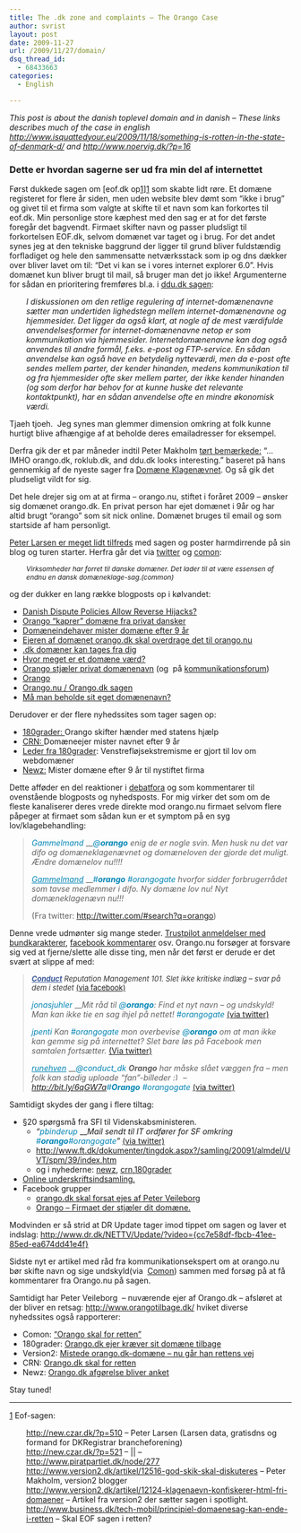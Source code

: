 ```yaml
---
title: The .dk zone and complaints – The Orango Case
author: svrist
layout: post
date: 2009-11-27
url: /2009/11/27/domain/
dsq_thread_id:
  - 68433663
categories:
  - English

---
```

_This post is about the danish toplevel domain and in danish &#8211; These links describes much of the case in english_ _<http://www.isquattedyour.eu/2009/11/18/something-is-rotten-in-the-state-of-denmark-d/> and <http://www.noervig.dk/?p=16>_

### _<span style="font-style: normal;">Dette er hvordan sagerne ser ud fra min del af internettet</span>_

Først dukkede sagen om [eof.dk op[1]][1] som skabte lidt røre. Et domæne registeret for flere år siden, men uden website blev dømt som &#8220;ikke i brug&#8221; og givet til et firma som valgte at skifte til et navn som kan forkortes til eof.dk. Min personlige store kæphest med den sag er at for det første foregår det bagvendt. Firmaet skifter navn og passer pludsligt til forkortelsen EOF.dk, selvom domænet var taget og i brug. For det andet synes jeg at den tekniske baggrund der ligger til grund bliver fuldstændig forfladiget og hele den sammensatte netværksstack som ip og dns dækker over bliver lavet om til: &#8220;Det vi kan se i vores internet explorer 6.0&#8221;. Hvis domænet kun bliver brugt til mail, så bruger man det jo ikke! Argumenterne for sådan en prioritering fremføres bl.a. i <a href="http://www.domaeneklager.dk/uploads/2009-0091ddu.dk" target="_blank">ddu.dk sagen</a>:

<p style="padding-left: 30px; ">
  <span style="background-color: #ffffff; "><em>I diskussionen om den retlige regulering af internet-domænenavne sætter man undertiden lighedstegn mellem internet-domænenavne og hjemmesider. Det ligger da også klart, at nogle af de mest værdifulde anvendelsesformer for internet-domænenavne netop er som kommunikation via hjemmesider. Internetdomænenavne kan dog også anvendes til andre formål, f.eks. e-post og FTP-service. En sådan anvendelse kan også have en betydelig nytteværdi, men da e-post ofte sendes mellem parter, der kender hinanden, medens kommunikation til og fra hjemmesider ofte sker mellem parter, der ikke kender hinanden (og som derfor har behov for at kunne huske det relevante kontaktpunkt), har en sådan anvendelse ofte en mindre økonomisk værdi.</em></span>
</p>

Tjaeh tjoeh.  Jeg synes man glemmer dimension omkring at folk kunne hurtigt blive afhængige af at beholde deres emailadresser for eksempel.

<span style="background-color: #ffffff; ">Derfra gik der et par måneder indtil Peter Makholm <a title="Twitter for Peter Makholm" href="http://twitter.com/pmakholm/status/5762547802" target="_blank">tørt bemærkede:</a> &#8220;&#8230;IMHO orango.dk, roklub.dk, and ddu.dk looks interesting.&#8221; baseret på hans gennemkig af de nyeste sager fra <a href="http://www.domaeneklager.dk/" target="_blank">Domæne Klagenævnet</a>. Og så gik det pludseligt vildt for sig.</span>

<span style="background-color: #ffffff;">Det hele drejer sig om at at firma &#8211; orango.nu, stiftet i foråret 2009 &#8211; ønsker sig domænet orango.dk. En privat person har ejet domænet i 9år og har altid brugt &#8220;orango&#8221; som sit nick online. Domænet bruges til email og som startside af ham personligt.</span>

<span style="background-color: #ffffff; "><a href="http://new.czar.dk/?p=547" target="_blank">Peter Larsen er meget lidt tilfreds</a> med sagen og poster harmdirrende på sin blog og turen starter. Herfra går det via <a href="http://twitter.com/search?q=orango" target="_blank">twitter</a> og <a href="http://www.comon.dk/nyheder/Domaene-ejer-mister-navnet-efter-ni-ar-1.247341.html" target="_blank">comon</a>:</span>

<h5 style="margin-top: 0px; margin-right: 0px; margin-bottom: 5px; margin-left: 0px; font-size: 12px; padding-left: 30px; ">
  <span style="font-weight: normal;"><em>Virksomheder har forret til danske domæner. Det lader til at være essensen af endnu en dansk domæneklage-sag.</em>(common)</span>
</h5>

<span style="font-weight: normal;">og der dukker en lang række blogposts op i kølvandet:</span>

  * <a href="http://www.isquattedyour.eu/2009/11/18/something-is-rotten-in-the-state-of-denmark-d/" target="_self">Danish Dispute Policies Allow Reverse Hijacks?</a>
  * <a href="http://www.klintoe.org/2009/11/20/orango-kaprer-dom%C3%A6ne-fra-privat-dansker/" target="_blank">Orango &#8220;kaprer&#8221; domæne fra privat dansker</a>
  * [Domæneindehaver mister domæne efter 9 år][2]
  * [Ejeren af domænet orango.dk skal overdrage det til orango.nu][3]
  * <a href="http://myplace.dk/2009/11/21/dk-domaener-kan-tages-fra-dig/" target="_blank">.dk domæner kan tages fra dig</a>
  * <a href="http://tobiedk.wordpress.com/2009/11/21/orango-dk-hvor-meget-er-et-dom%C3%A6ne-v%C3%A6rd/" target="_blank">Hvor meget er et domæne værd?</a>
  * [Orango stjæler privat domænenavn][4] (og  på <a href="http://www.kommunikationsforum.dk/jonas-hansen/blog/orango-stjaeler-privat-domaenenavn" target="_blank">kommunikationsforum</a>)
  * [Orango][5]
  * <a href="http://slyngelstat.dk/post/2009/11/30/Orangonu-Orangodk-sagen.aspx" target="_blank">Orango.nu / Orango.dk sagen </a>
  * <a href="http://blog.tv2.dk/john_galt/entry350636.html" target="_blank">Må man beholde sit eget domænenavn?</a>

Derudover er der flere nyhedssites som tager sagen op:

  * <a href="http://www.180grader.dk/IT/orango-dk-skifter-haender-med-statens-hjaelp" target="_blank">180grader: </a>Orango skifter hænder med statens hjælp
  * <a href="http://crn.dk/nyheder/Domaene-ejer-mister-navnet-efter-ni-ar-1.247470.html" target="_blank">CRN: </a>Domæneejer mister navnet efter 9 år
  * [Leder fra 180grader][6]: Venstrefløjsekstremisme er gjort til lov om webdomæner
  * [Newz:][7] Mister domæne efter 9 år til nystiftet firma

Dette afføder en del reaktioner i <a title="Amino debat. DeMib" href="http://www.amino.dk/forums/t/74645.aspx?PageIndex=2" target="_blank">debat</a>[fora][8] og som kommentarer til ovenstående blogposts og nyhedsposts. For mig virker det som om de fleste kanaliserer deres vrede direkte mod orango.nu firmaet selvom flere påpeger at firmaet som sådan kun er et symptom på en syg lov/klagebehandling:

> <a style="text-decoration: none; color: #0084b4; padding: 0px; margin: 0px;" onclick="pageTracker._trackPageview('/exit/to/Gammelmand');" href="http://twitter.com/Gammelmand"><em>Gammelmand</em></a> __<span id="msgtxt5904300428" style="padding: 0px; margin: 0px;"><a style="text-decoration: none; color: #0084b4; padding: 0px; margin: 0px;" onclick="pageTracker._trackPageview('/exit/to/orango')" href="http://twitter.com/orango"><em>@</em><strong><em>orango</em></strong></a><em> enig de er nogle svin. Men husk nu det var difo og domæneklagenævnet og domæneloven der gjorde det muligt. Ændre domænelov nu!!!!</em></span>
> 
> <a style="text-decoration: underline; color: #0084b4; padding: 0px; margin: 0px;" onclick="pageTracker._trackPageview('/exit/to/Gammelmand');" href="http://twitter.com/Gammelmand"><em>Gammelmand</em></a> __<span id="msgtxt5948506123" style="padding: 0px; margin: 0px;"><a style="text-decoration: none; color: #0084b4; padding: 0px; margin: 0px;" title="#orango" href="http://twitter.com/search?q=%23orango"><em>#</em><strong><em>orango</em></strong></a><em> </em><a style="text-decoration: none; color: #0084b4; padding: 0px; margin: 0px;" title="#orangogate" href="http://twitter.com/search?q=%23orangogate"><em>#orangogate</em></a><em> hvorfor sidder forbrugerrådet som tavse medlemmer i difo. Ny domæne lov nu! Nyt domæneklagenævn nu!!!</em></span>
> 
> <span style="padding: 0px; margin: 0px;">(Fra twitter: <a href="http://twitter.com/#search?q=orango">http://twitter.com/#search?q=orango</a>)</span>

Denne vrede udmønter sig mange steder. <a href="http://www.trustpilot.dk/review/www.orango.nu" target="_blank">Trustpilot anmeldelser med bundkarakterer</a>, <a title="Facebook kommentarer på billedform" href="http://s3.amazonaws.com/dk.vrist.blog.images/orangocritics.jpg" target="_blank">facebook kommentarer</a> osv. Orango.nu forsøger at forsvare sig ved at fjerne/slette alle disse ting, men når det først er derude er det svært at slippe af med:

> <h3 style="font-size: 13px; color: #333333; font-weight: normal; overflow-x: hidden; overflow-y: hidden; padding: 0px; margin: 0px;">
>   <span style="color: #808080;"><a style="cursor: pointer; color: #3b5998; text-decoration: underline; font-weight: bold;" onclick="ft(&quot;4:19:17:161511881880::::0::::184569826804&quot;);" href="http://www.facebook.com/conduct.dk?ref=nf"><em>Conduct</em></a><em> </em></span><em>Reputation Management 101. Slet ikke kritiske indlæg &#8211; svar på dem i stedet </em><a title="Facebook &quot;nyhed&quot;" href="http://www.facebook.com/permalink.php?story_fbid=184569826804&id=161511881880" target="_blank">(via facebook)</a>
> </h3>
> 
> <a style="text-decoration: none; color: #0084b4; padding: 0px; margin: 0px;" onclick="pageTracker._trackPageview('/exit/to/jonasjuhler');" href="http://twitter.com/jonasjuhler"><em>jonasjuhler</em></a> __<span id="msgtxt5902761320" style="padding: 0px; margin: 0px;"><em>Mit råd til </em><a style="text-decoration: none; color: #0084b4; padding: 0px; margin: 0px;" onclick="pageTracker._trackPageview('/exit/to/orango')" href="http://twitter.com/orango"><em>@</em><strong><em>orango</em></strong></a><em>: Find et nyt navn &#8211; og undskyld! Man kan ikke tie en sag ihjel på nettet! </em><a style="text-decoration: none; color: #0084b4; padding: 0px; margin: 0px;" title="#orangogate" href="http://twitter.com/search?q=%23orangogate"><em>#orangogate</em></a><em> </em><a href="http://twitter.com/jonasjuhler/statuses/5902761320">(via twitter)</a></span>
> 
> <span style="padding: 0px; margin: 0px;"><a style="text-decoration: none; color: #0084b4; padding: 0px; margin: 0px;" onclick="pageTracker._trackPageview('/exit/to/jpenti');" href="http://twitter.com/jpenti"><em>jpenti</em></a><em> </em><span id="msgtxt5897802285" style="padding: 0px; margin: 0px;"><em>Kan </em><a style="text-decoration: none; color: #0084b4; padding: 0px; margin: 0px;" title="#orangogate" href="http://twitter.com/search?q=%23orangogate"><em>#orangogate</em></a><em> mon overbevise </em><a style="text-decoration: none; color: #0084b4; padding: 0px; margin: 0px;" onclick="pageTracker._trackPageview('/exit/to/orango')" href="http://twitter.com/orango"><em>@</em><strong><em>orango</em></strong></a><em> om at man ikke kan gemme sig på internettet? Slet bare løs på Facebook men samtalen fortsætter. </em><a href="http://twitter.com/jpenti/statuses/5897802285" target="_blank">(Via twitter)</a></span></span>
> 
> <a style="text-decoration: underline; color: #0084b4; padding: 0px; margin: 0px;" onclick="pageTracker._trackPageview('/exit/to/runehven');" href="http://twitter.com/runehven"><em>runehven</em></a> __<span id="msgtxt5978808828" style="padding: 0px; margin: 0px;"><a style="text-decoration: none; color: #0084b4; padding: 0px; margin: 0px;" onclick="pageTracker._trackPageview('/exit/to/conduct_dk')" href="http://twitter.com/conduct_dk"><em>@conduct_dk</em></a><em> </em><strong><em>Orango</em></strong><em> har måske slået væggen fra &#8211; men folk kan stadig uploade &#8220;fan&#8221;-billeder <img src="http://blog.vrist.dk/newwp/wp-includes/images/smilies/simple-smile.png" alt=":)" class="wp-smiley" style="height: 1em; max-height: 1em;" /> &#8211; </em><a style="text-decoration: none; color: #0084b4; padding: 0px; margin: 0px;" onclick="pageTracker._trackPageview('/exit/link/5978808828')" rel="nofollow" href="http://bit.ly/6qGW7a" target="_blank"><em>http://bit.ly/6qGW7a</em></a><a style="text-decoration: none; color: #0084b4; padding: 0px; margin: 0px;" title="#Orango" href="http://twitter.com/search?q=%23Orango"><em>#</em><strong><em>Orango</em></strong></a><em> </em><em><a style="text-decoration: none; color: #0084b4; padding: 0px; margin: 0px;" title="#orangogate" href="http://twitter.com/search?q=%23orangogate">#orangogate</a> </em><a href="http://twitter.com/runehven/statuses/5978808828" target="_blank">(via twitter)</a></span>

Samtidigt skydes der gang i flere tiltag:

  * §20 spørgsmå fra SFl til Videnskabsministeren. 
      * _&#8220;_<a style="text-decoration: none; color: #0084b4; padding: 0px; margin: 0px;" onclick="pageTracker._trackPageview('/exit/to/pbinderup');" href="http://twitter.com/pbinderup"><em>pbinderup</em></a> __<span id="msgtxt5948786724" style="padding: 0px; margin: 0px;"><em>Mail sendt til IT ordfører for SF omkring </em><a style="text-decoration: none; color: #0084b4; padding: 0px; margin: 0px;" title="#orango" href="http://twitter.com/search?q=%23orango"><em>#</em><strong><em>orango</em></strong></a><a style="text-decoration: none; color: #0084b4; padding: 0px; margin: 0px;" title="#orangogate" href="http://twitter.com/search?q=%23orangogate"><em>#orangogate</em></a><em>&#8221; </em><a href="http://twitter.com/pbinderup/statuses/5948786724" target="_blank">(via twitter)</a></span>
      * <http://www.ft.dk/dokumenter/tingdok.aspx?/samling/20091/almdel/UVT/spm/39/index.htm>
      * og i nyhederne: <a href="http://newz.dk/minister-skal-svare-paa-20-spoergsmaal-om-orango-dk" target="_blank">newz</a>, <a href="http://crn.dk/nyheder/Minister-stilles-til-ansvar-for-Orango-dk-1.247878.html" target="_blank">crn</a>,<a href="http://www.180grader.dk/vis/minister-stilles-til-ansvar-for-orango-dk" target="_blank">180grader</a>
  * <a href="http://domaene-retfaerdighed-tak.skrivunder.dk/?s=1" target="_blank">Online underskriftsindsamling.</a>
  * Facebook grupper 
      * <span style="background-color: #ffffff; "><a href="http://www.facebook.com/group.php?gid=326316250011">orango.dk skal forsat ejes af Peter Veileborg </a></span>
      * <a href="http://www.facebook.com/pages/Orango-Firmaet-der-stjaeler-dit-domaene/197504277880?ref=mf&v=wall" target="_blank">Orango &#8211; Firmaet der stjæler dit domæne. </a>

Modvinden er så strid at DR Update tager imod tippet om sagen og laver et indslag: <http://www.dr.dk/NETTV/Update/?video={cc7e58df-fbcb-41ee-85ed-ea674dd41e4f}>

Sidste nyt er artikel med råd fra kommunikationsekspert om at orango.nu bør skifte navn og sige undskyld(via  <a href="http://www.comon.dk/nyheder/Skift-navn-Orango-1.247939.html" target="_blank">Comon</a>) sammen med forsøg på at få kommentarer fra Orango.nu på sagen.

S<span style="background-color: #ffffff;">amtidigt har Peter Veileborg  &#8211; nuværende ejer af Orango.dk &#8211; afsløret at der bliver en retsag: <a href="http://www.orangotilbage.dk/">http://www.orangotilbage.dk/</a> hviket diverse nyhedssites også rapporterer:</span>

  * <span style="background-color: #ffffff;">Comon: <a href="http://www.comon.dk/nyheder/Orango-dk-skal-for-retten-1.248236.html" target="_blank">&#8220;Orango skal for retten&#8221;</a></span>
  * 180grader: <a href="http://www.180grader.dk/IT/orango-dk-ejer-kraever-sit-domaene-tilbage-retssag-paa-vej" target="_blank">Orango.dk ejer kræver sit domæne tilbage</a>
  * Version2: <a href="http://www.version2.dk/artikel/13043-mistede-orangodk-domaenet-nu-gaar-han-rettens-vej" target="_blank">Mistede orango.dk-domæne &#8211; nu går han rettens vej</a>
  * CRN: <a href=" http://crn.dk/nyheder/Orango-dk-skal-for-retten-1.248282.html" target="_blank">Orango.dk skal for retten</a>
  * Newz: <a href="http://newz.dk/orango-dk-afgoerelse-bliver-anket" target="_blank">Orango.dk afgørelse bliver anket</a>

<span style="background-color: #ffffff;">Stay tuned!</span>

* * *

<a name="[1]"></a>[1] Eof-sagen:</p> 

<p style="padding-left: 30px;">
  <span style="background-color: #ffffff; "><a href="http://new.czar.dk/?p=510">http://new.czar.dk/?p=510</a> &#8211; Peter Larsen (Larsen data, gratisdns og formand for DKRegistrar brancheforening)<br /> <a href="http://new.czar.dk/?p=521">http://new.czar.dk/?p=521</a> &#8211; || &#8211;<br /> <a href="http://www.piratpartiet.dk/node/277">http://www.piratpartiet.dk/node/277</a><br /> <a href="http://www.version2.dk/artikel/12516-god-skik-skal-diskuteres">http://www.version2.dk/artikel/12516-god-skik-skal-diskuteres</a> &#8211; Peter Makholm, version2 blogger<br /> <a href="http://www.version2.dk/artikel/12124-klagenaevn-konfiskerer-html-fri-domaener">http://www.version2.dk/artikel/12124-klagenaevn-konfiskerer-html-fri-domaener</a> &#8211; Artikel fra version2 der sætter sagen i spotlight.<br /> <a href="http://www.business.dk/tech-mobil/principiel-domaenesag-kan-ende-i-retten">http://www.business.dk/tech-mobil/principiel-domaenesag-kan-ende-i-retten</a> &#8211; Skal EOF sagen i retten?</span>
</p>

 [1]: #[1]
 [2]: http://www.mabs.dk/wordpress/index.php/2009/11/22/orango-dk-dom%C3%A6ne-indehaver-mister-dom%C3%A6ne-efter-9-ar-til-11-maneder-gammelt-firma/
 [3]: http://peter.binderup.dk/blog/2009/11/21/ejeren-af-domnet-orangodk-skal-overdrage-det-til-orangonu.html
 [4]: http://www.latenights.dk/2009/11/21/orango-stj%C3%A6ler-privat-dom%C3%A6nenavn/
 [5]: http://www.noervig.dk/?p=16
 [6]: http://www.180grader.dk/Leder/venstreflojsekstremisme-er-gjort-til-lov-om-webdomaener
 [7]: http://newz.dk/mister-domaene-efter-9-aar-til-nystiftet-firma
 [8]: http://v5.dk/forum/ordet-er-frit/930/det-er-for-groft.html